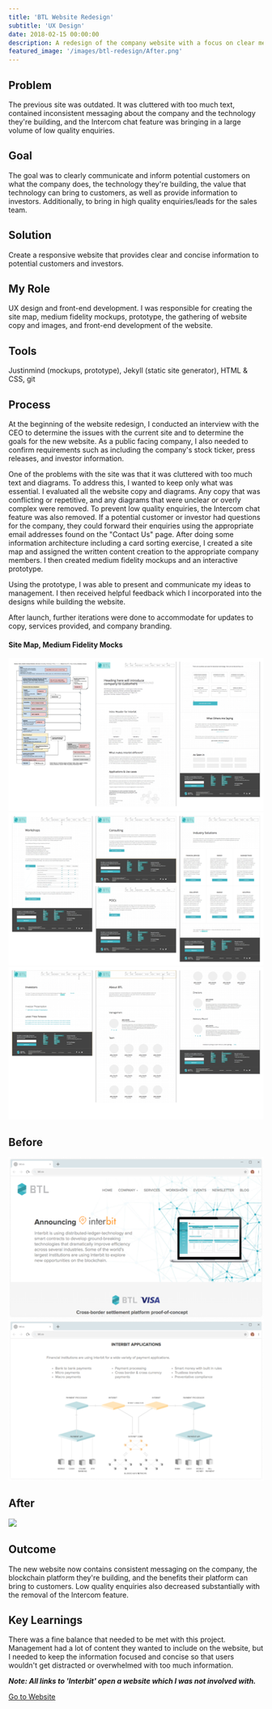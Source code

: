 ```yaml
---
title: 'BTL Website Redesign'
subtitle: 'UX Design'
date: 2018-02-15 00:00:00
description: A redesign of the company website with a focus on clear messaging and branding application.
featured_image: '/images/btl-redesign/After.png'
---
```


## Problem
The previous site was outdated. It was cluttered with too much text, contained inconsistent messaging about the company and the technology they're building, and the Intercom chat feature was bringing in a large volume of low quality enquiries.

## Goal
The goal was to clearly communicate and inform potential customers on what the company does, the technology they're building, the value that technology can bring to customers, as well as provide information to investors. Additionally, to bring in high quality enquiries/leads for the sales team.

## Solution
Create a responsive website that provides clear and concise information to potential customers and investors.

## My Role
UX design and front-end development. I was responsible for creating the site map, medium fidelity mockups, prototype, the gathering of website copy and images, and front-end development of the website.

## Tools
Justinmind (mockups, prototype), Jekyll (static site generator), HTML & CSS, git

## Process

At the beginning of the website redesign, I conducted an interview with the CEO to determine the issues with the current site and to determine the goals for the new website. As a public facing company, I also needed to confirm requirements such as including the company's stock ticker, press releases, and investor information.

One of the problems with the site was that it was cluttered with too much text and diagrams. To address this, I wanted to keep only what was essential. I evaluated all the website copy and diagrams. Any copy that was conflicting or repetitive, and any diagrams that were unclear or overly complex were removed. To prevent low quality enquiries, the Intercom chat feature was also removed. If a potential customer or investor had questions for the company, they could forward their enquiries using the appropriate email addresses found on the "Contact Us" page. After doing some information architecture including a card sorting exercise, I created a site map and assigned the written content creation to the appropriate company members. I then created medium fidelity mockups and an interactive prototype. 

Using the prototype, I was able to present and communicate my ideas to management. I then received helpful feedback which I incorporated into the designs while building the website. 

After launch, further iterations were done to accommodate for updates to copy, services provided, and company branding.

#### Site Map, Medium Fidelity Mocks

<div class="gallery" data-columns="1">
  <img src="/images/btl-redesign/Process1.png">
  <img src="/images/btl-redesign/Process2.png">
  <img src="/images/btl-redesign/Process3.png">
</div>

## Before

<div class="gallery" data-columns="2">
  <img src="/images/btl-redesign/Before.png">
  <img src="/images/btl-redesign/Before2.png">
</div>

<!-- ![](/images/btl-redesign/Before.png)  -->

## After

![](/images/btl-redesign/After.png)

## Outcome
The new website now contains consistent messaging on the company, the blockchain platform they're building, and the benefits their platform can bring to customers. Low quality enquiries also decreased substantially with the removal of the Intercom feature.

## Key Learnings
There was a fine balance that needed to be met with this project. Management had a lot of content they wanted to include on the website, but I needed to keep the information focused and concise so that users wouldn't get distracted or overwhelmed with too much information.

_**Note: All links to 'Interbit' open a website which I was not involved with.**_

<a href="http://btl.co/" class="button button--small" target="_blank">Go to Website</a>
